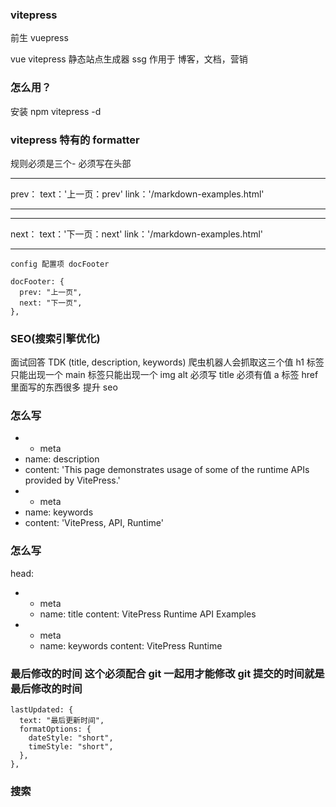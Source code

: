 ### vitepress

前生 vuepress

vue vitepress 静态站点生成器 ssg
作用于 博客，文档，营销

### 怎么用？

安装 npm vitepress -d

### vitepress 特有的 formatter

规则必须是三个- 必须写在头部

---

prev：
text：'上一页：prev'
link：'/markdown-examples.html'

---

---

next：
text：'下一页：next'
link：'/markdown-examples.html'

---

    config 配置项 docFooter

    docFooter: {
      prev: "上一页",
      next: "下一页",
    },

### SEO(搜索引擎优化)

面试回答 TDK (title, description, keywords)
爬虫机器人会抓取这三个值
h1 标签只能出现一个
main 标签只能出现一个
img alt 必须写 title 必须有值
a 标签 href 里面写的东西很多
提升 seo

### 怎么写

- - meta
- name: description
- content: 'This page demonstrates usage of some of the runtime APIs provided by VitePress.'
- - meta
- name: keywords
- content: 'VitePress, API, Runtime'

### 怎么写

head:

- - meta
  - name: title
    content: VitePress Runtime API Examples
- - meta
  - name: keywords
    content: VitePress Runtime

### 最后修改的时间 这个必须配合 git 一起用才能修改 git 提交的时间就是最后修改的时间

    lastUpdated: {
      text: "最后更新时间",
      formatOptions: {
        dateStyle: "short",
        timeStyle: "short",
      },
    },

### 搜索
